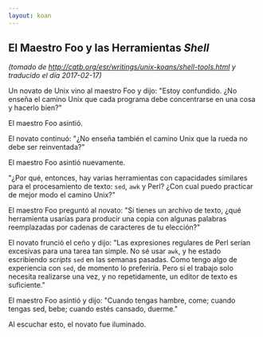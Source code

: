 ```yaml
---
layout: koan
---
```

## El Maestro Foo y las Herramientas _Shell_
_(tomado de <http://catb.org/esr/writings/unix-koans/shell-tools.html> y traducido el día 2017-02-17)_

Un novato de Unix vino al maestro Foo y dijo: "Estoy confundido. ¿No enseña el
camino Unix que cada programa debe concentrarse en una cosa y hacerlo bien?"

El maestro Foo asintió.

El novato continuó: "¿No enseña también el camino Unix que la rueda no debe ser
reinventada?"

El maestro Foo asintió nuevamente.

"¿Por qué, entonces, hay varias herramientas con capacidades similares para el
procesamiento de texto: `sed`, `awk` y Perl? ¿Con cual puedo practicar de mejor
modo el camino Unix?"

El maestro Foo preguntó al novato: "Si tienes un archivo de texto, ¿qué
herramienta usarías para producir una copia con algunas palabras reemplazadas
por cadenas de caracteres de tu elección?"

El novato frunció el ceño y dijo: "Las expresiones regulares de Perl serían
excesivas para una tarea tan simple. No sé usar `awk`, y he estado escribiendo
_scripts_ `sed` en las semanas pasadas. Como tengo algo de experiencia con `sed`,
de momento lo preferiría. Pero si el trabajo solo necesita realizarse una vez, y
no repetidamente, un editor de texto es suficiente."

El maestro Foo asintió y dijo: "Cuando tengas hambre, come; cuando tengas sed,
bebe; cuando estés cansado, duerme."

Al escuchar esto, el novato fue iluminado.
